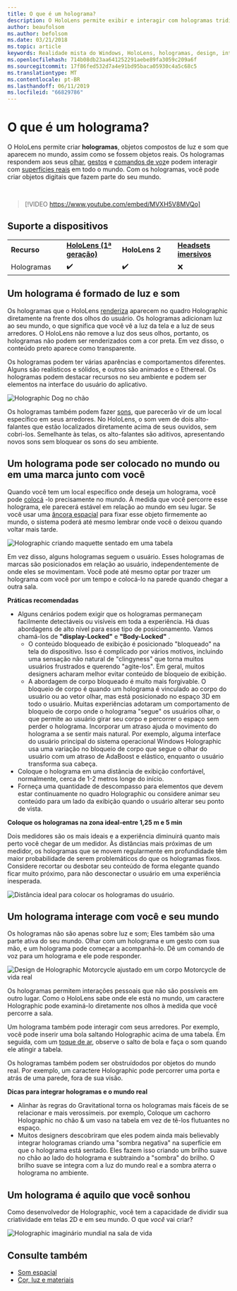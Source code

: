 ```yaml
---
title: O que é um holograma?
description: O HoloLens permite exibir e interagir com hologramas tridimensionais, objetos compostos de luz e som que aparecem no mundo todo.
author: beaufolsom
ms.author: befolsom
ms.date: 03/21/2018
ms.topic: article
keywords: Realidade mista do Windows, HoloLens, hologramas, design, interação
ms.openlocfilehash: 714b08db23aa641252291aebe89fa3059c209a6f
ms.sourcegitcommit: 17f86fed532d7a4e91bd95baca05930c4a5c68c5
ms.translationtype: MT
ms.contentlocale: pt-BR
ms.lasthandoff: 06/11/2019
ms.locfileid: "66829786"
---
```

# <a name="what-is-a-hologram"></a>O que é um holograma?

O HoloLens permite criar **hologramas**, objetos compostos de luz e som que aparecem no mundo, assim como se fossem objetos reais. Os hologramas respondem aos seus [olhar](gaze.md), [gestos](gestures.md) e [comandos de voz](voice-input.md)e podem interagir com [superfícies reais](spatial-mapping.md) em todo o mundo. Com os hologramas, você pode criar objetos digitais que fazem parte do seu mundo.

<br>

>[!VIDEO https://www.youtube.com/embed/MVXH5V8MVQo]

## <a name="device-support"></a>Suporte a dispositivos

<table>
    <colgroup>
    <col width="25%" />
    <col width="25%" />
    <col width="25%" />
    <col width="25%" />
    </colgroup>
    <tr>
        <td><strong>Recurso</strong></td>
        <td><a href="hololens-hardware-details.md"><strong>HoloLens (1ª geração)</strong></a></td>
        <td><strong>HoloLens 2</strong></td>
        <td><a href="immersive-headset-hardware-details.md"><strong>Headsets imersivos</strong></a></td>
    </tr>
     <tr>
        <td>Hologramas</td>
        <td>✔️</td>
        <td>✔️</td>
        <td>❌</td>
    </tr>
</table>

## <a name="a-hologram-is-made-of-light-and-sound"></a>Um holograma é formado de luz e som

Os hologramas que o HoloLens [renderiza](rendering.md) aparecem no quadro Holographic diretamente na frente dos olhos do usuário. Os hologramas adicionam luz ao seu mundo, o que significa que você vê a luz da tela e a luz de seus arredores. O HoloLens não remove a luz dos seus olhos, portanto, os hologramas não podem ser renderizados com a cor preta. Em vez disso, o conteúdo preto aparece como transparente.

Os hologramas podem ter várias aparências e comportamentos diferentes. Alguns são realísticos e sólidos, e outros são animados e o Ethereal. Os hologramas podem destacar recursos no seu ambiente e podem ser elementos na interface do usuário do aplicativo.

![Holographic Dog no chão](images/fang3-640px.jpg)

Os hologramas também podem fazer [sons](spatial-sound.md), que parecerão vir de um local específico em seus arredores. No HoloLens, o som vem de dois alto-falantes que estão localizados diretamente acima de seus ouvidos, sem cobri-los. Semelhante às telas, os alto-falantes são aditivos, apresentando novos sons sem bloquear os sons do seu ambiente.

## <a name="a-hologram-can-be-placed-in-the-world-or-tag-along-with-you"></a>Um holograma pode ser colocado no mundo ou em uma marca junto com você

Quando você tem um local específico onde deseja um holograma, você pode [colocá](coordinate-systems.md) -lo precisamente no mundo. À medida que você percorre esse holograma, ele parecerá estável em relação ao mundo em seu lugar. Se você usar uma [âncora espacial](coordinate-systems.md#spatial-anchors) para fixar esse objeto firmemente ao mundo, o sistema poderá até mesmo lembrar onde você o deixou quando voltar mais tarde.

![Holographic criando maquette sentado em uma tabela](images/image5-640px.png)

Em vez disso, alguns hologramas seguem o usuário. Esses hologramas de marcas são posicionados em relação ao usuário, independentemente de onde eles se movimentam. Você pode até mesmo optar por trazer um holograma com você por um tempo e colocá-lo na parede quando chegar a outra sala.

**Práticas recomendadas**
* Alguns cenários podem exigir que os hologramas permaneçam facilmente detectáveis ou visíveis em toda a experiência. Há duas abordagens de alto nível para esse tipo de posicionamento. Vamos chamá-los de **"display-Locked"** e **"Body-Locked"** .
   * O conteúdo bloqueado de exibição é posicionado "bloqueado" na tela do dispositivo. Isso é complicado por vários motivos, incluindo uma sensação não natural de "clingyness" que torna muitos usuários frustrados e querendo "agite-los". Em geral, muitos designers acharam melhor evitar conteúdo de bloqueio de exibição.
   * A abordagem de corpo bloqueado é muito mais forgivable. O bloqueio de corpo é quando um holograma é vinculado ao corpo do usuário ou ao vetor olhar, mas está posicionado no espaço 3D em todo o usuário. Muitas experiências adotaram um comportamento de bloqueio de corpo onde o holograma "segue" os usuários olhar, o que permite ao usuário girar seu corpo e percorrer o espaço sem perder o holograma. Incorporar um atraso ajuda o movimento do holograma a se sentir mais natural. Por exemplo, alguma interface do usuário principal do sistema operacional Windows Holographic usa uma variação no bloqueio de corpo que segue o olhar do usuário com um atraso de AdaBoost e elástico, enquanto o usuário transforma sua cabeça.
* Coloque o holograma em uma distância de exibição confortável, normalmente, cerca de 1-2 metros longe do início.
* Forneça uma quantidade de descompasso para elementos que devem estar continuamente no quadro Holographic ou considere animar seu conteúdo para um lado da exibição quando o usuário alterar seu ponto de vista.

**Coloque os hologramas na zona ideal-entre 1,25 m e 5 min**

Dois medidores são os mais ideais e a experiência diminuirá quanto mais perto você chegar de um medidor. Às distâncias mais próximas de um medidor, os hologramas que se movem regularmente em profundidade têm maior probabilidade de serem problemáticos do que os hologramas fixos. Considere recortar ou desbotar seu conteúdo de forma elegante quando ficar muito próximo, para não desconectar o usuário em uma experiência inesperada.

![Distância ideal para colocar os hologramas do usuário.](images/distanceguiderendering-640px.png)

## <a name="a-hologram-interacts-with-you-and-your-world"></a>Um holograma interage com você e seu mundo

Os hologramas não são apenas sobre luz e som; Eles também são uma parte ativa do seu mundo. Olhar com um holograma e um gesto com sua mão, e um holograma pode começar a acompanhá-lo. Dê um comando de voz para um holograma e ele pode responder.

![Design de Holographic Motorcycle ajustado em um corpo Motorcycle de vida real](images/image8-640px.png)

Os hologramas permitem interações pessoais que não são possíveis em outro lugar. Como o HoloLens sabe onde ele está no mundo, um caractere Holographic pode examiná-lo diretamente nos olhos à medida que você percorre a sala.

Um holograma também pode interagir com seus arredores. Por exemplo, você pode inserir uma bola saltando Holographic acima de uma tabela. Em seguida, com um [toque de ar](gestures.md#air-tap), observe o salto de bola e faça o som quando ele atingir a tabela.

Os hologramas também podem ser obstruídodos por objetos do mundo real. Por exemplo, um caractere Holographic pode percorrer uma porta e atrás de uma parede, fora de sua visão.

**Dicas para integrar hologramas e o mundo real**
* Alinhar às regras do Gravitational torna os hologramas mais fáceis de se relacionar e mais verossímeis. por exemplo, Coloque um cachorro Holographic no chão & um vaso na tabela em vez de tê-los flutuantes no espaço.
* Muitos designers descobriram que eles podem ainda mais believably integrar hologramas criando uma "sombra negativa" na superfície em que o holograma está sentado. Eles fazem isso criando um brilho suave no chão ao lado do holograma e subtraindo a "sombra" do brilho. O brilho suave se integra com a luz do mundo real e a sombra aterra o holograma no ambiente.

## <a name="a-hologram-is-whatever-you-dream-up"></a>Um holograma é aquilo que você sonhou

Como desenvolvedor de Holographic, você tem a capacidade de dividir sua criatividade em telas 2D e em seu mundo. O que *você* vai criar?

![Holographic imaginário mundial na sala de vida](images/designoverview.jpg)

## <a name="see-also"></a>Consulte também
* [Som espacial](spatial-sound.md)
* [Cor, luz e materiais](color,-light-and-materials.md)
